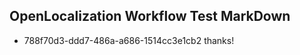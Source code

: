## OpenLocalization Workflow Test MarkDown
* 788f70d3-ddd7-486a-a686-1514cc3e1cb2 thanks!

<!--HONumber=Aug16_HO3-->


